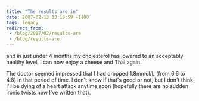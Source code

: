 ```yaml
---
title: "The results are in"
date: 2007-02-13 13:19:59 +1100
tags: legacy
redirect_from:
 - /blog/2007/02/results-are
 - /blog/results-are
---
```


and in just under 4 months my cholesterol has lowered to an acceptably healthy level. I can now enjoy a cheese and Thai again.



The doctor seemed impressed that I had dropped 1.8mmol/L (from 6.6 to 4.8) in that period of time. I don't know if that's good or not, but I don't think I'll be dying of a heart attack anytime soon (hopefully there are no sudden ironic twists now I've written that).

